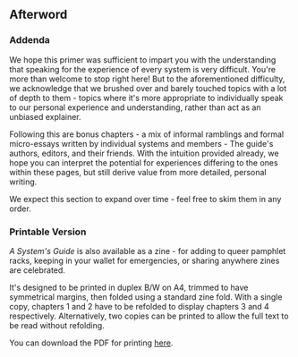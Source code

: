 ## Afterword

### Addenda

We hope this primer was sufficient to impart you with the understanding that speaking for the experience of every system is very difficult.
You're more than welcome to stop right here! But to the aforementioned difficulty, we acknowledge that we brushed over and barely touched topics with a lot of depth to them - topics where it's more appropriate to individually speak to our personal experience and understanding, rather than act as an unbiased explainer.

Following this are bonus chapters - a mix of informal ramblings and formal micro-essays written by individual systems and members - The guide's authors, editors, and their friends.
With the intuition provided already, we hope you can interpret the potential for experiences differing to the ones within these pages, but still derive value from more detailed, personal writing.

We expect this section to expand over time - feel free to skim them in any order.

### Printable Version

_A System's Guide_ is also available as a zine - for adding to queer pamphlet racks, keeping in your wallet for emergencies, or sharing anywhere zines are celebrated.

It's designed to be printed in duplex B/W on A4, trimmed to have symmetrical margins, then folded using a standard zine fold.
With a single copy, chapters 1 and 2 have to be refolded to display chapters 3 and 4 respectively.
Alternatively, two copies can be printed to allow the full text to be read without refolding.

You can download the PDF for printing [here](/downloads/A_Systems_Guide_A7_Zine.pdf).
